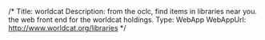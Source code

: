 /*
Title: worldcat
Description: from the oclc, find items in libraries near you.  the web front end for the worldcat holdings.
Type: WebApp
WebAppUrl: http://www.worldcat.org/libraries
*/